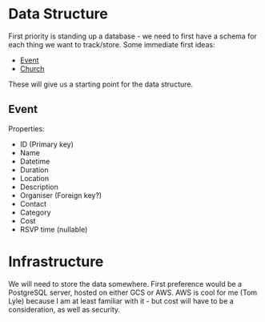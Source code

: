 # Data Structure
First priority is standing up a database - we need to first have a schema for each thing we want to track/store. Some immediate first ideas: 

- [Event](https://schema.org/Event)
- [Church](https://schema.org/Church)

These will give us a starting point for the data structure.

## Event
Properties:

- ID (Primary key)
- Name
- Datetime
- Duration
- Location
- Description
- Organiser (Foreign key?)
- Contact
- Category
- Cost
- RSVP time (nullable)

# Infrastructure
We will need to store the data somewhere. First preference would be a PostgreSQL server, hosted on either GCS or AWS. AWS is cool for me (Tom Lyle) because I am at least familiar with it - but cost will have to be a consideration, as well as security.